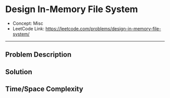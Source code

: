 # Design In-Memory File System

- Concept: Misc
- LeetCode Link: https://leetcode.com/problems/design-in-memory-file-system/

---

## Problem Description

## Solution

## Time/Space Complexity

